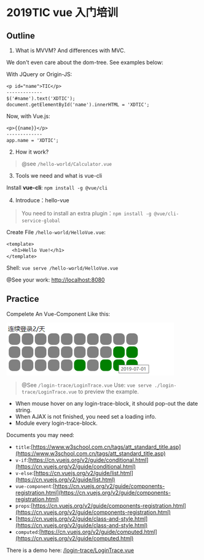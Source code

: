 # 2019TIC vue 入门培训

## Outline

1. What is MVVM? And differences with MVC.

We don't even care about the dom-tree. See examples below:

With JQuery or Origin-JS:
```
<p id="name">TIC</p>
-------------
$('#name').text('XDTIC');
document.getElementById('name').innerHTML = 'XDTIC';
```

Now, with Vue.js:
```
<p>{{name}}</p>
-------------
app.name = 'XDTIC';
```


2. How it work?

> @see `/hello-world/Calculator.vue`

3. Tools we need and what is vue-cli

Install **vue-cli**: `npm install -g @vue/cli`

4. Introduce：hello-vue

> You need to install an extra plugin：`npm install -g @vue/cli-service-global`

Create File `/hello-world/HelloVue.vue`:
```
<template>
  <h1>Hello Vue!</h1>
</template>
```

Shell: `vue serve /hello-world/HelloVue.vue`

@See your work: <a href="http://localhost:8080">http://localhost:8080</a>

## Practice

Compelete An Vue-Component Like this:

![](/.github/logintrace.png)

> @See `/login-trace/LoginTrace.vue`
> Use: `vue serve ./login-trace/LoginTrace.vue` to preview the example.

- When mouse hover on any login-trace-block, it should pop-out the date string.
- When AJAX is not finished, you need set a loading info.
- Module every login-trace-block.

Documents you may need:

- `title`:[https://www.w3school.com.cn/tags/att_standard_title.asp](https://www.w3school.com.cn/tags/att_standard_title.asp)
- `v-if`:[https://cn.vuejs.org/v2/guide/conditional.html](https://cn.vuejs.org/v2/guide/conditional.html)
- `v-else`:[https://cn.vuejs.org/v2/guide/list.html](https://cn.vuejs.org/v2/guide/list.html)
- `vue-component`:[https://cn.vuejs.org/v2/guide/components-registration.html](https://cn.vuejs.org/v2/guide/components-registration.html)
- `props`:[https://cn.vuejs.org/v2/guide/components-registration.html](https://cn.vuejs.org/v2/guide/components-registration.html)
- [https://cn.vuejs.org/v2/guide/class-and-style.html](https://cn.vuejs.org/v2/guide/class-and-style.html)
- `computed`:[https://cn.vuejs.org/v2/guide/computed.html](https://cn.vuejs.org/v2/guide/computed.html)

There is a demo here: [/login-trace/LoginTrace.vue](/login-trace/LoginTrace.vue)